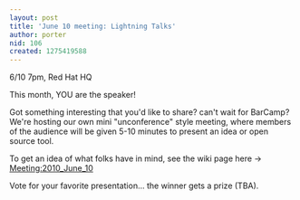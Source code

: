 ```yaml
---
layout: post
title: 'June 10 meeting: Lightning Talks'
author: porter
nid: 106
created: 1275419588
---
```

6/10 7pm, Red Hat HQ

This month, YOU are the speaker!

Got something interesting that you'd like to share?  can't wait for BarCamp?  We're hosting our own mini "unconference" style meeting, where members of the audience will be given 5-10 minutes to present an idea or open source tool.

To get an idea of what folks have in mind, see the wiki page here -> <a href="http://trilug.org/wiki/Meeting:2010_June_10">Meeting:2010_June_10</a>

Vote for your favorite presentation... the winner gets a prize (TBA).

